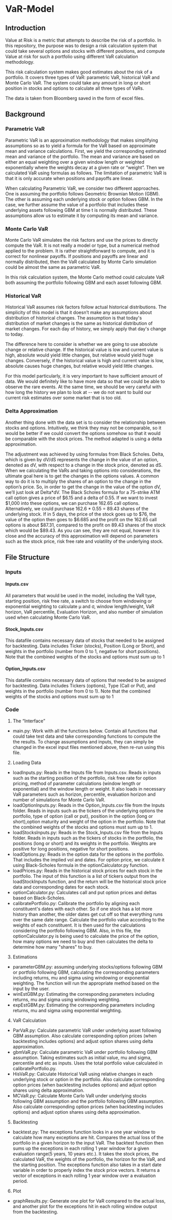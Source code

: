 # VaR-Model

## Introduction

Value at Risk is a metric that attempts to describe the risk of a portfolio. In this repository, the purpose was to design a risk calculation system that could take several options and stocks with different positions, and compute Value at risk for such a portfolio using different VaR calculation methodology.

This risk calculation system makes good estimates about the risk of a portfolio. It covers three types of VaR: parametric VaR, historical VaR and Monte Carlo VaR. The system could take any amount in long or short position in stocks and options to calculate all three types of VaRs.

The data is taken from Bloomberg saved in the form of excel files.


## Background

### Parametric VaR

Parametric VaR is an approximation methodology that makes simplifying assumptions so as to yield a formula for the VaR based on approximate mean and variance calculations. First, we yield the corresponding estimated mean and variance of the portfolio. The mean and variance are based on either an equal weighting over a given window length or weighted exponentially where the weights decay at a given rate or “weight”.  Then we calculated VaR using formulas as follows. The limitation of parametric VaR is that it is only accurate when positions and payoffs are linear.

When calculating Parametric VaR, we consider two different approaches. One is assuming the portfolio follows Geometric Brownian Motion (GBM). The other is assuming each underlying stock or option follows GBM. In the case, we further assume the value of a portfolio that includes these underlying assets following GBM at time t is normally distributed. These assumptions allow us to estimate it by computing its mean and variance.

### Monte Carlo VaR

Monte Carlo VaR simulates the risk factors and use the prices to directly compute the VaR. It is not really a model or type, but a numerical method applied to the problem. It is rather straightforward to compute, and it is correct for nonlinear payoffs. If positions and payoffs are linear and normally distributed, then the VaR calculated by Monte Carlo simulation could be almost the same as parametric VaR.

In this risk calculation system, the Monte Carlo method could calculate VaR both assuming the portfolio following GBM and each asset following GBM.

### Historical VaR

Historical VaR assumes risk factors follow actual historical distributions. The simplicity of this model is that it doesn’t make any assumptions about distribution of historical changes. The assumption is that today's distribution of market changes is the same as historical distribution of market changes. For each day of history, we simply apply that day's change to today.

The difference here to consider is whether we are going to use absolute change or relative change. If the historical value is low and current value is high, absolute would yield little changes, but relative would yield huge changes. Conversely, if the historical value is high and current value is low, absolute causes huge changes, but relative would yield little changes.

For this model particularly, it is very important to have sufficient amount of data. We would definitely like to have more data so that we could be able to observe the rare events. At the same time, we should be very careful with how long the history we plan to look at -- we do not want to build our current risk estimates over some market that is too old.

### Delta Approximation

Another thing done with the data set is to consider the relationship between stocks and options. Intuitively, we think they may not be comparable, so it would be better if we could convert the options somehow so that it would be comparable with the stock prices. The method adapted is using a delta approximation. 

The adjustment was achieved by using formulas from Black Scholes. Delta, which is given by dV/dS represents the change in the value of an option, denoted as dV, with respect to a change in the stock price, denoted as dS. When we calculating the VaRs and taking options into considerations, the ultimate goal here is to get the changes in the options values. A common way to do it is to multiply the shares of an option to the change in the option’s price. So, in order to get the change in the value of the option dV, we’ll just look at Delta*dV. The Black Scholes formula for a 75-strike ATM call option gives a price of $6.15 and a delta of 0.55. If we want to invest $1,000 into these options, we can purchase 162.65 call options. Alternatively, we could purchase 162.6 * 0.55 = 89.43 shares of the underlying stock. If in 5 days, the price of the stock goes up to $76, the value of the option then goes to $6.685 and the profit on the 162.65 call options is about $87.31, compared to the profit on 89.43 shares of the stock which would be $89.43. As you can see, they are not equal, however it is close and the accuracy of this approximation will depend on parameters such as the stock price, risk free rate and volatility of the underlying stock.

## File Structure

### Inputs

#### Inputs.csv

All parameters that would be used in the model, including the VaR type, starting position, risk free rate, a switch to choose from windowing or exponential weighting to calculate μ and σ, window length/weight, VaR horizon, VaR percentile, Evaluation Horizon, and also number of simulation used when calculating Monte Carlo VaR.

#### Stock_Inputs.csv

This datafile contains necessary data of stocks that needed to be assigned for backtesting. Data includes Ticker (stocks), Position (Long or Short), and weights in the portfolio (number from 0 to 1, negative for short positions). Note that the combined weights of the stocks and options must sum up to 1

#### Option_Inputs.csv

This datafile contains necessary data of options that needed to be assigned for backtesting. Data includes Tickers (options), Type (Call or Put), and weights in the portfolio (number from 0 to 1). Note that the combined weights of the stocks and options must sum up to 1

### Code

1. The “Interface”
* main.py: Work with all the functions below. Contain all functions that could take test data and take corresponding functions to compute the the results. To change assumptions and inputs, they can simply be changed in the excel input files mentioned above, then re-run using this file.

2. Loading Data
* loadInputs.py: Reads in the Inputs file from Inputs.csv. Reads in inputs such as the starting position of the portfolio, risk free rate for option pricing, method of parameter calculations (window length or exponential) and the window length or weight. It also loads in necessary VaR parameters such as horizon, percentile, evaluation horizon and number of simulations for Monte Carlo VaR. 
* loadOptionInputs.py: Reads in the Option_Inputs.csv file from the Inputs folder. Reads in inputs such as the tickers of the underlying options the portfolio, type of option (call or put), position in the option (long or short),option maturity and weight of the option in the portfolio. Note that the combined weights of the stocks and options must sum up to 1.
* loadStocksInputs.py: Reads in the Stock_Inputs.csv file from the Inputs folder. Reads in inputs such as the tickers of stocks in the portfolio, the positions (long or short) and its weights in the portfolio. Weights are positive for long positions, negative for short positions.
* loadOptions.py: Reads in the option data for the options in the portfolio. That includes the implied vol and dates. For option price, we calculate it using Black-Scholes formula in the optionCalculator.py function. 
* loadPrices.py: Reads in the historical stock prices for each stock in the portfolio. The input of this function is a list of tickers output from the loadStockInputs function, and the return will be the historical stock price data and corresponding dates for each stock.
* optionCalculator.py: Calculates call and put option prices and deltas based on Black-Scholes.
* calibratePortfolio.py: Calibrate the portfolio by aligning each constituent's dates with each other. So if one stock has a lot more history than another, the older dates get cut off so that everything runs over the same date range.  Calculate the portfolio value according to the weights of each constituent. It is then used for the calculations considering the portfolio following GBM. Also, in this file, the optionCalculator.py is being used to calculate the price of the option, how many options we need to buy and then calculates the delta to determine how many "shares" to buy. 

3. Estimations
* parameterGBM.py: assuming underlying stocks/options following GBM or portfolio following GBM, calculating the corresponding parameters including returns, mu and sigma using windowing or exponential weighting. The function will run the appropriate method based on the input by the user.
* winEstGBM.py: Estimating the corresponding parameters including returns, mu and sigma using windowing weighting. 
* expEstGBM.py: Estimating the corresponding parameters including returns, mu and sigma using exponential weighting.

4. VaR Calculation
* ParVaR.py: Calculate parametric VaR under underlying asset following GBM assumption. Also calculate corresponding option prices (when backtesting includes options) and adjust option shares using delta approximation.
* gbmVaR.py: Calculate parametric VaR under portfolio following GBM assumption. Taking estimates such as initial value, mu and sigma, percentile and etc as inputs. Uses the total portfolio value calculated in calibratePortfolio.py.
* HisVaR.py: Calculate Historical VaR using relative changes in each underlying stock or option in the portfolio. Also calculate corresponding option prices (when backtesting includes options) and adjust option shares using delta approximation.
* MCVaR.py: Calculate Monte Carlo VaR under underlying stocks following GBM assumption and the portfolio following GBM assumption. Also calculate corresponding option prices (when backtesting includes options) and adjust option shares using delta approximation.

5. Backtesting
* backtest.py: The exceptions function looks in a one year window to calculate how many exceptions are hit. Compares the actual loss of the portfolio in a given horizon to the input VaR. The backtest function then sums up the exceptions in each rolling 1 year window for a given evaluation range(5 years, 10 years etc.). It takes the stock prices, the calculated VaR, the weights of the portfolio, the horizon for the VaR, and the starting position. The exceptions function also takes in a start date variable in order to properly index the stock price vectors. It returns a vector of exceptions in each rolling 1 year window over a evaluation period.

6. Plot
* graphResults.py: Generate one plot for VaR compared to the actual loss, and another plot for the exceptions hit in each rolling window output from the backtesting.
